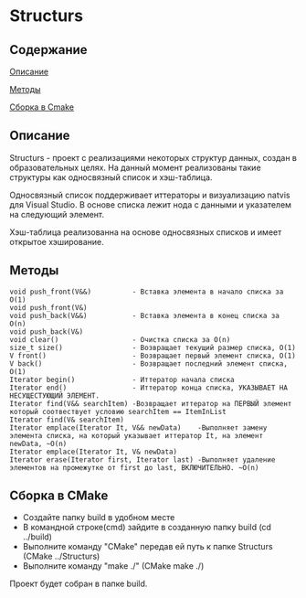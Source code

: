 # Structurs

## Содержание 
[Описание](#descrip)

[Методы](#methods)

[Сборка в Cmake](#Cmake)

<a name="descrip"><h2>Описание</h2></a>

Structurs - проект с реализациями некоторых структур данных, создан в образовательных целях.
На данный момент реализованы такие структуры как односвязный список и хэш-таблица.

Односвязный список поддерживает иттераторы и визуализацию natvis для Visual Studio. В основе списка лежит нода с данными и указателем на следующий элемент.

Хэш-таблица реализованна на основе односвязных списков и имеет открытое хэширование.

<a name="methods"><h2>Методы</h2></a>
```  
void push_front(V&&)          - Вставка элемента в начало списка за O(1)
void push_front(V&)   
void push_back(V&&)           - Вставка элемента в конец списка за О(n)
void push_back(V&)
void clear()                  - Очистка списка за O(n)
size_t size()                 - Возвращает текущий размер списка, О(1)
V front()                     - Возвращает первый элемент списка, О(1)
V back()                      - Возвращает последний элемент списка, О(1)
Iterator begin()              - Иттератор начала списка
Iterator end()                - Иттератор конца списка, УКАЗЫВАЕТ НА НЕСУЩЕСТУЮЩИЙ ЭЛЕМЕНТ.
Iterator find(V&& searchItem) -Возвращает иттератор на ПЕРВЫЙ элемент который соотвествует условию searchItem == ItemInList
Iterator find(V& searchItem)
Iterator emplace(Iterator It, V&& newData)    -Выполняет замену элемента списка, на который указывает иттератор It, на элемент newData, ~O(n)
Iterator emplace(Iterator It, V& newData)
Iterator erase(Iterator first, Iterator last) -Выполняет удаление элементов на промежутке от first до last, ВКЛЮЧИТЕЛЬНО. ~O(n)
```
<a name="Cmake"><h2>Сборка в CMake</h2></a>
+ Создайте папку build в удобном месте
+ В командной строке(cmd) зайдите в созданную папку build (cd ../build)
+ Выполните команду "СMake" передав ей путь к папке Structurs (CMake ../Structurs)
+ Выполните команду "make ./" (CMake make ./)

Проект будет собран в папке build.
